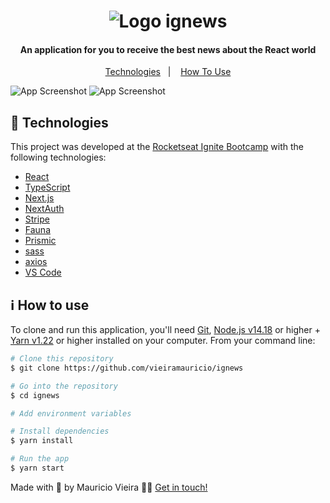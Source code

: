 <h1 align="center">
    <img alt="Logo ignews" src="https://res.cloudinary.com/dg5pzm35l/image/upload/v1643583984/ignews-logo_wor9my.png" />
    <br>

</h1>

<h4 align="center">
  An application for you to receive the best news about the React world
</h4>

<p align="center">
  <a href="#-technologies">Technologies</a>&nbsp;&nbsp;&nbsp;|&nbsp;&nbsp;&nbsp;
  <a href="#ℹ%EF%B8%8F-how-to-use">How To Use</a>
</p>

![App Screenshot](https://res.cloudinary.com/dg5pzm35l/image/upload/v1643583984/ignews-screenshot-1_ay2qsr.png)
![App Screenshot](https://res.cloudinary.com/dg5pzm35l/image/upload/v1643583984/ignews-screenshot-2_m2khix.png)


## 🚀 Technologies

This project was developed at the [Rocketseat Ignite Bootcamp](https://www.rocketseat.com.br/ignite) with the following technologies:

-  [React](https://reactjs.org/)
-  [TypeScript](https://www.typescriptlang.org/)
-  [Next.js](https://nextjs.org/)
-  [NextAuth](https://next-auth.js.org/)
-  [Stripe](https://stripe.com/en-br)
-  [Fauna](https://fauna.com/)
-  [Prismic](https://prismic.io/)
-  [sass](https://sass-lang.com/)
-  [axios](https://github.com/axios/axios)
-  [VS Code](https://code.visualstudio.com/)

## ℹ️ How to use

To clone and run this application, you'll need [Git](https://git-scm.com), [Node.js v14.18](https://nodejs.org/en/) or higher + [Yarn v1.22](https://yarnpkg.com/) or higher installed on your computer. From your command line:

  ```bash
  # Clone this repository
  $ git clone https://github.com/vieiramauricio/ignews

  # Go into the repository
  $ cd ignews

  # Add environment variables

  # Install dependencies
  $ yarn install

  # Run the app
  $ yarn start
  ```

Made with 💛 by Mauricio Vieira 👋🏼 [Get in touch!](https://www.linkedin.com/in/vieira-mauricio/)

